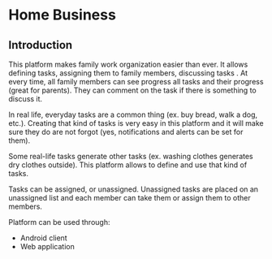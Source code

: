 # Home Business

## Introduction
This platform makes family work organization easier than ever. It allows defining tasks, assigning them to family members, discussing tasks
. At every time, all family members can see progress all tasks and their progress (great for parents). They can comment on the task 
if there is something to discuss it. 

In real life, everyday tasks are a common thing (ex. buy bread, walk a dog, etc.). Creating that kind of tasks is very easy in this 
platform and it will make sure they do are not forgot (yes, notifications and alerts can be set for them).

Some real-life tasks generate other tasks (ex. washing clothes generates dry clothes outside). This platform allows to define and use
that kind of tasks.

Tasks can be assigned, or unassigned. Unassigned tasks are placed on an unassigned list and each member can take them or assign them to other
 members. 

Platform can be used through:
- Android client
- Web application
